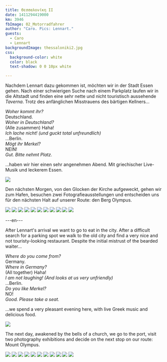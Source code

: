 ```yaml
---
title: Θεσσαλονίκη ΙΙ
date: 1411294419000
km: 3946
fbImage: 02_Motorradfahrer
author: "Caro. Pics: Lennart."
guests:
  - Caro
  - Lennart
backgroundImage: thessaloniki2.jpg
css:
  background-color: white
  color: black
  text-shadow: 0 0 10px white

---
```


Nachdem Lennart dazu gekommen ist, möchten wir in der Stadt Essen gehen. Nach einer schwierigen Suche nach einem Parkplatz laufen wir in die Altstadt und finden eine sehr nette und nicht touristisch aussehende *Taverna*. Trotz des anfänglichen Misstrauens des bärtigen Kellners…

*Woher kommt ihr?*  
Deutschland.  
*Woher in Deutschland?*  
(Alle zusammen) Haha!  
*Ich lache nicht! (und guckt total unfreundlich)*  
…Berlin.  
*Mögt ihr Merkel?*  
NEIN!  
*Gut. Bitte nehmt Platz.*

…haben wir hier einen sehr angenehmen Abend. Mit griechischer Live-Musik und leckerem Essen.

![](001_Taverna)

Den nächsten Morgen, von den Glocken der Kirche aufgeweckt, gehen wir zum Hafen, besuchen zwei Fotografieausstellungen und entscheiden uns für den nächsten Halt auf unserer Route: den Berg Olympus.

![](01_Kolja_Thessaloniki)
![](02_Motorradfahrer)
![](IMG_2506)
![](IMG_2512)
![](03_Timur_Ausstellung)
![](04_Kolja_Ausstellung)
![](05_Timur_Bank)
![](06_Promenade)
![](07_Innenraum)
![](08_Timur_Portrait)
![](09_Fahrt)

---en---

After Lennart's arrival we want to go to eat in the city. After a difficult search for a parking spot we walk to the old city and find a very nice and not touristy-looking restaurant. Despite the initial mistrust of the bearded waiter…

*Where do you come from?*  
Germany.  
*Where in Germany?*  
(All together) Haha!  
*I am not laughing! (And looks at us very unfriendly)*  
…Berlin.  
*Do you like Merkel?*  
NO!  
*Good. Please take a seat.*  

…we spend a very pleasant evening here, with live Greek music and delicious food.

![](001_Taverna)

The next day, awakened by the bells of a church, we go to the port, visit two photography exhibitions and decide on the next stop on our route: Mount Olympus.

![](01_Kolja_Thessaloniki)
![](02_Motorradfahrer)
![](03_Timur_Ausstellung)
![](04_Kolja_Ausstellung)
![](05_Timur_Bank)
![](06_Promenade)
![](07_Innenraum)
![](08_Timur_Portrait)
![](09_Fahrt)
![](IMG_2506)
![](IMG_2512)
